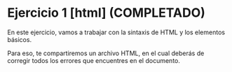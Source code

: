 <h1>Ejercicio 1 [html] (COMPLETADO)</h1>  
<p>
    En este ejercicio, vamos a trabajar con la sintaxis de HTML y los elementos básicos.
</p>
<p>
    Para eso, te compartiremos un archivo HTML, en el cual deberás de corregir todos los errores que encuentres en el documento.
</p>
